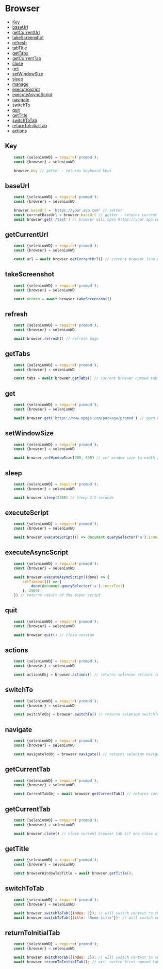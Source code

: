 # Browser

- [Key](#key)
- [baseUrl](#baseUrl)
- [getCurrentUrl](#getcurrenturl)
- [takeScreenshot](#takescreenshot)
- [refresh](#refresh)
- [tabTitle](#tabtitle)
- [getTabs](#gettabs)
- [getCurrentTab](#getcurrenttab)
- [close](#close)
- [get](#get)
- [setWindowSize](#setwindowsize)
- [sleep](#sleep)
- [manage](#manage)
- [executeScript](#executescript)
- [executeAsyncScript](#executeasyncscript)
- [navigate](#navigate)
- [switchTo](#switchto)
- [quit](#quit)
- [getTitle](#gettitle)
- [switchToTab](#switchtotab)
- [returnToInitialTab](#returntoinitialtab)
- [actions](#actions)

## Key
```js
	const {seleniumWD} = require('promod');
	const {browser} = seleniumWD

	browser.Key // getter - returns keyboard keys
```

## baseUrl
```js
	const {seleniumWD} = require('promod');
	const {browser} = seleniumWD

	browser.baseUrl = 'https://your.app.com' // setter
	const currnetBaseUrl = browser.baseUrl // getter - returns current base url
	await browser.get('/test') // browser will open https://your.app.com/test
```

## getCurrentUrl
```js
	const {seleniumWD} = require('promod');
	const {browser} = seleniumWD

	const url = await browser.getCurrentUrl() // current browser line url
```

## takeScreenshot
```js
	const {seleniumWD} = require('promod');
	const {browser} = seleniumWD

	const screen = await browser.takeScreenshot()
```

## refresh
```js
	const {seleniumWD} = require('promod');
	const {browser} = seleniumWD

	await browser.refresh() // refresh page
```

## getTabs
```js
	const {seleniumWD} = require('promod');
	const {browser} = seleniumWD

	const tabs = await browser.getTabs() // current browser opened tabs
```

## get
```js
	const {seleniumWD} = require('promod');
	const {browser} = seleniumWD

	await browser.get('https://www.npmjs.com/package/promod') // open https://www.npmjs.com/package/promod
```

## setWindowSize
```js
	const {seleniumWD} = require('promod');
	const {browser} = seleniumWD

	await browser.setWindowSize(200, 600) // set window size to width 200, height 600
```

## sleep
```js
	const {seleniumWD} = require('promod');
	const {browser} = seleniumWD

	await browser.sleep(2500) // sleep 2.5 seconds
```

## executeScript
```js
	const {seleniumWD} = require('promod');
	const {browser} = seleniumWD

	await browser.executeScript(() => document.querySelector('a').innerText) // returns result of the script
```

## executeAsyncScript
```js
	const {seleniumWD} = require('promod');
	const {browser} = seleniumWD

	await browser.executeAsyncScript((done) => {
		setTimeout(() => {
			done(document.querySelector('a').innerText)
		}, 2500)
	}) // returns result of the async script
```

## quit
```js
	const {seleniumWD} = require('promod');
	const {browser} = seleniumWD

	await browser.quit() // close session
```

## actions
```js
	const {seleniumWD} = require('promod');
	const {browser} = seleniumWD

	const actionsObj = browser.actions() // returns selenium actions interface
```

## switchTo
```js
	const {seleniumWD} = require('promod');
	const {browser} = seleniumWD

	const switchToObj = browser.switchTo() // returns selenium switchTo interface
```

## navigate
```js
	const {seleniumWD} = require('promod');
	const {browser} = seleniumWD

	const navigateToObj = browser.navigate() // returns selenium navigate interface
```

## getCurrentTab
```js
	const {seleniumWD} = require('promod');
	const {browser} = seleniumWD

	const CurrentTabObj = await browser.getCurrentTab() // returns current browser tab item
```

## getCurrentTab
```js
	const {seleniumWD} = require('promod');
	const {browser} = seleniumWD

	await browser.close() // close current browser tab (if one close window)
```

## getTitle
```js
	const {seleniumWD} = require('promod');
	const {browser} = seleniumWD

	const browserWindowTabTitle = await browser.getTitle();
```

## switchToTab
```js
	const {seleniumWD} = require('promod');
	const {browser} = seleniumWD

	await browser.switchToTab({index: 2}); // will switch context to third browser tab (second tab in tabs array)
	await browser.switchToTab({title: 'Some title'}); // will switch context to browser tab where tab title equals 'Some title'
```

## returnToInitialTab
```js
	const {seleniumWD} = require('promod');
	const {browser} = seleniumWD

	await browser.switchToTab({index: 2}); // will switch context to third browser tab (second tab in tabs array)
	await browser.returnToInitialTab(); // will switch first opened tab and close all other tabs
```

